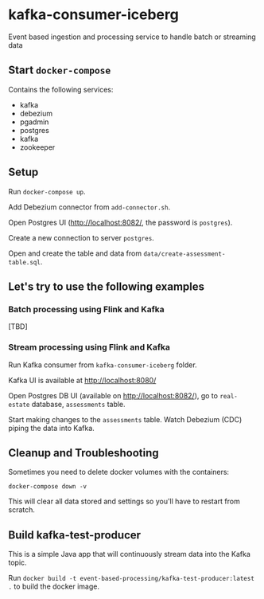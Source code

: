 # kafka-consumer-iceberg

Event based ingestion and processing service to handle batch or streaming data

## Start `docker-compose`

Contains the following services:

* kafka
* debezium
* pgadmin
* postgres
* kafka
* zookeeper

## Setup

Run `docker-compose up`.

Add Debezium connector from `add-connector.sh`.

Open Postgres UI (<http://localhost:8082/>, the password is `postgres`).

Create a new connection to server `postgres`.

Open and create the table and data from `data/create-assessment-table.sql`.

## Let's try to use the following examples

### Batch processing using Flink and Kafka

[TBD]

### Stream processing using Flink and Kafka

Run Kafka consumer from `kafka-consumer-iceberg` folder.

Kafka UI is available at <http://localhost:8080/>

Open Postgres DB UI (available on <http://localhost:8082/>), go to `real-estate` database, `assessments` table.

Start making changes to the `assessments` table. Watch Debezium (CDC) piping the data into Kafka.

## Cleanup and Troubleshooting

Sometimes you need to delete docker volumes with the containers:

`docker-compose down -v`

This will clear all data stored and settings so you'll have to restart from scratch.

## Build kafka-test-producer

This is a simple Java app that will continuously stream data into the Kafka topic.

Run `docker build -t event-based-processing/kafka-test-producer:latest .` to build the docker image.
